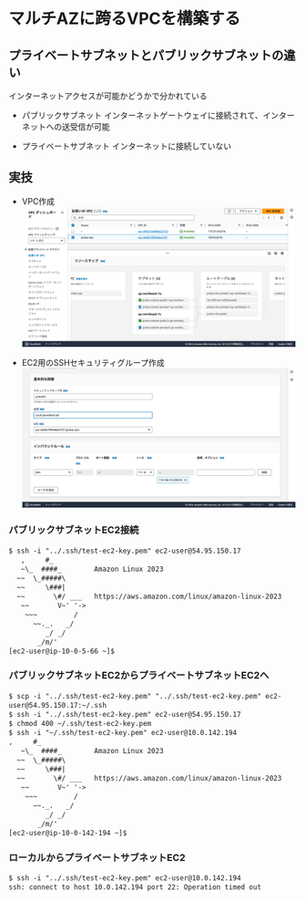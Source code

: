 
# マルチAZに跨るVPCを構築する

## プライベートサブネットとパブリックサブネットの違い

インターネットアクセスが可能かどうかで分かれている

- パブリックサブネット
  インターネットゲートウェイに接続されて、インターネットへの送受信が可能

- プライベートサブネット
  インターネットに接続していない

## 実技

- VPC作成
![VPC作成](./VPC-AZ.png)

- EC2用のSSHセキュリティグループ作成
![EC2用のSSHセキュリティグループ作成](./PublicSubnet-SecurityGroup.png)

### パブリックサブネットEC2接続

```
$ ssh -i "../.ssh/test-ec2-key.pem" ec2-user@54.95.150.17
   ,     #_
   ~\_  ####_        Amazon Linux 2023
  ~~  \_#####\
  ~~     \###|
  ~~       \#/ ___   https://aws.amazon.com/linux/amazon-linux-2023
   ~~       V~' '->
    ~~~         /
      ~~._.   _/
         _/ _/
       _/m/'
[ec2-user@ip-10-0-5-66 ~]$ 
```

### パブリックサブネットEC2からプライベートサブネットEC2へ

```
$ scp -i "../.ssh/test-ec2-key.pem" "../.ssh/test-ec2-key.pem" ec2-user@54.95.150.17:~/.ssh
$ ssh -i "../.ssh/test-ec2-key.pem" ec2-user@54.95.150.17
$ chmod 400 ~/.ssh/test-ec2-key.pem 
$ ssh -i "~/.ssh/test-ec2-key.pem" ec2-user@10.0.142.194
,     #_
   ~\_  ####_        Amazon Linux 2023
  ~~  \_#####\
  ~~     \###|
  ~~       \#/ ___   https://aws.amazon.com/linux/amazon-linux-2023
   ~~       V~' '->
    ~~~         /
      ~~._.   _/
         _/ _/
       _/m/'
[ec2-user@ip-10-0-142-194 ~]$
```

### ローカルからプライベートサブネットEC2

```
$ ssh -i "../.ssh/test-ec2-key.pem" ec2-user@10.0.142.194
ssh: connect to host 10.0.142.194 port 22: Operation timed out
```

